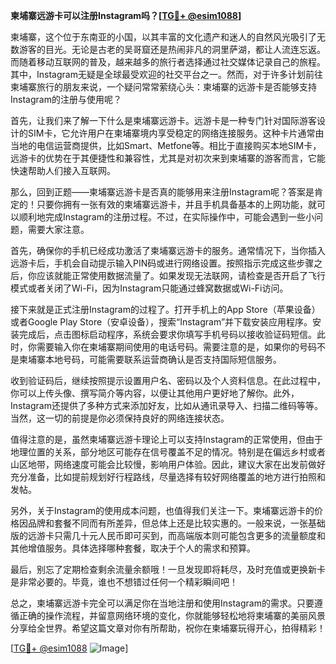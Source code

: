 **柬埔寨远游卡可以注册Instagram吗？[[TG💪+ @esim1088](https://t.me/s/esim1088)]**

柬埔寨，这个位于东南亚的小国，以其丰富的文化遗产和迷人的自然风光吸引了无数游客的目光。无论是古老的吴哥窟还是热闹非凡的洞里萨湖，都让人流连忘返。而随着移动互联网的普及，越来越多的旅行者选择通过社交媒体记录自己的旅程。其中，Instagram无疑是全球最受欢迎的社交平台之一。然而，对于许多计划前往柬埔寨旅行的朋友来说，一个疑问常常萦绕心头：柬埔寨的远游卡是否能够支持Instagram的注册与使用呢？

首先，让我们来了解一下什么是柬埔寨远游卡。远游卡是一种专门针对国际游客设计的SIM卡，它允许用户在柬埔寨境内享受稳定的网络连接服务。这种卡片通常由当地的电信运营商提供，比如Smart、Metfone等。相比于直接购买本地SIM卡，远游卡的优势在于其便捷性和兼容性，尤其是对初次来到柬埔寨的游客而言，它能快速帮助人们接入互联网。

那么，回到正题——柬埔寨远游卡是否真的能够用来注册Instagram呢？答案是肯定的！只要你拥有一张有效的柬埔寨远游卡，并且手机具备基本的上网功能，就可以顺利地完成Instagram的注册过程。不过，在实际操作中，可能会遇到一些小问题，需要大家注意。

首先，确保你的手机已经成功激活了柬埔寨远游卡的服务。通常情况下，当你插入远游卡后，手机会自动提示输入PIN码或进行网络设置。按照指示完成这些步骤之后，你应该就能正常使用数据流量了。如果发现无法联网，请检查是否开启了飞行模式或者关闭了Wi-Fi，因为Instagram只能通过蜂窝数据或Wi-Fi访问。

接下来就是正式注册Instagram的过程了。打开手机上的App Store（苹果设备）或者Google Play Store（安卓设备），搜索“Instagram”并下载安装应用程序。安装完成后，点击图标启动程序，系统会要求你填写手机号码以接收验证码短信。此时，你需要输入你在柬埔寨期间使用的电话号码。需要注意的是，如果你的号码不是柬埔寨本地号码，可能需要联系运营商确认是否支持国际短信服务。

收到验证码后，继续按照提示设置用户名、密码以及个人资料信息。在此过程中，你可以上传头像、撰写简介等内容，以便让其他用户更好地了解你。此外，Instagram还提供了多种方式来添加好友，比如从通讯录导入、扫描二维码等等。当然，这一切的前提是你必须保持良好的网络连接状态。

值得注意的是，虽然柬埔寨远游卡理论上可以支持Instagram的正常使用，但由于地理位置的关系，部分地区可能存在信号覆盖不足的情况。特别是在偏远乡村或者山区地带，网络速度可能会比较慢，影响用户体验。因此，建议大家在出发前做好充分准备，比如提前规划好行程路线，尽量选择有较好网络覆盖的地方进行拍照和发帖。

另外，关于Instagram的使用成本问题，也值得我们关注一下。柬埔寨远游卡的价格因品牌和套餐不同而有所差异，但总体上还是比较实惠的。一般来说，一张基础版的远游卡只需几十元人民币即可买到，而高端版本则可能包含更多的流量额度和其他增值服务。具体选择哪种套餐，取决于个人的需求和预算。

最后，别忘了定期检查剩余流量余额哦！一旦发现即将耗尽，及时充值或更换新卡是非常必要的。毕竟，谁也不想错过任何一个精彩瞬间吧！

总之，柬埔寨远游卡完全可以满足你在当地注册和使用Instagram的需求。只要遵循正确的操作流程，并留意网络环境的变化，你就能够轻松地将柬埔寨的美丽风景分享给全世界。希望这篇文章对你有所帮助，祝你在柬埔寨玩得开心，拍得精彩！

[[TG💪+ @esim1088](https://t.me/s/esim1088) ![Image](https://i.postimg.cc/4NQfJmqS/Snipaste-2025-05-13-00-14-12.png)]
